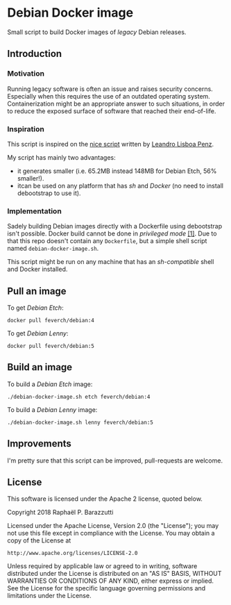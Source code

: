 # Debian Docker image

Small script to build Docker images of *legacy* Debian releases.

## Introduction

### Motivation

Running legacy software is often an issue and raises security concerns. Especially when this requires the use of an outdated operating system. Containerization might be an appropriate answer to such situations, in order to reduce the exposed surface of software that reached their end-of-life.

### Inspiration

This script is inspired on the [nice script](https://gist.github.com/lpenz/8d2555bca4fc20ba0118) written by [Leandro Lisboa Penz](https://gist.github.com/lpenz). 

My script has mainly two advantages:
- it generates smaller (i.e. 65.2MB instead 148MB for Debian Etch, 56% smaller!).
- itcan be used on any platform that has *sh* and *Docker* (no need to install debootstrap to use it).


### Implementation

Sadely building Debian images directly with a Dockerfile using debootstrap isn't possible. Docker build cannot be done in *privileged mode* [[1]](https://unix.stackexchange.com/questions/305430/build-docker-image-in-privileged-mode).
Due to that this repo doesn't contain any `Dockerfile`, but a simple shell script named `debian-docker-image.sh`.

This script might be run on any machine that has an *sh-compatible* shell and Docker installed.


## Pull an image

To get *Debian Etch*:

    docker pull feverch/debian:4

To get *Debian Lenny*:

    docker pull feverch/debian:5

## Build an image

To build a *Debian Etch* image:

    ./debian-docker-image.sh etch feverch/debian:4

To build a *Debian Lenny* image:

    ./debian-docker-image.sh lenny feverch/debian:5

## Improvements

I'm pretty sure that this script can be improved, pull-requests are welcome.

## License
 
This software is licensed under the Apache 2 license, quoted below.

Copyright 2018 Raphaël P. Barazzutti

Licensed under the Apache License, Version 2.0 (the "License"); you may not
use this file except in compliance with the License. You may obtain a copy of
the License at

    http://www.apache.org/licenses/LICENSE-2.0

Unless required by applicable law or agreed to in writing, software
distributed under the License is distributed on an "AS IS" BASIS, WITHOUT
WARRANTIES OR CONDITIONS OF ANY KIND, either express or implied. See the
License for the specific language governing permissions and limitations under
the License.